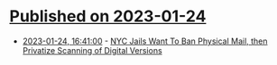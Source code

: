 # [Published on 2023-01-24](index.md)

* [2023-01-24, 16:41:00](https://news.slashdot.org/story/23/01/24/1641228/nyc-jails-want-to-ban-physical-mail-then-privatize-scanning-of-digital-versions?utm_source=rss1.0mainlinkanon&utm_medium=feed) - [NYC Jails Want To Ban Physical Mail, then Privatize Scanning of Digital Versions](https://news.slashdot.org/story/23/01/24/1641228/nyc-jails-want-to-ban-physical-mail-then-privatize-scanning-of-digital-versions?utm_source=rss1.0mainlinkanon&utm_medium=feed)
